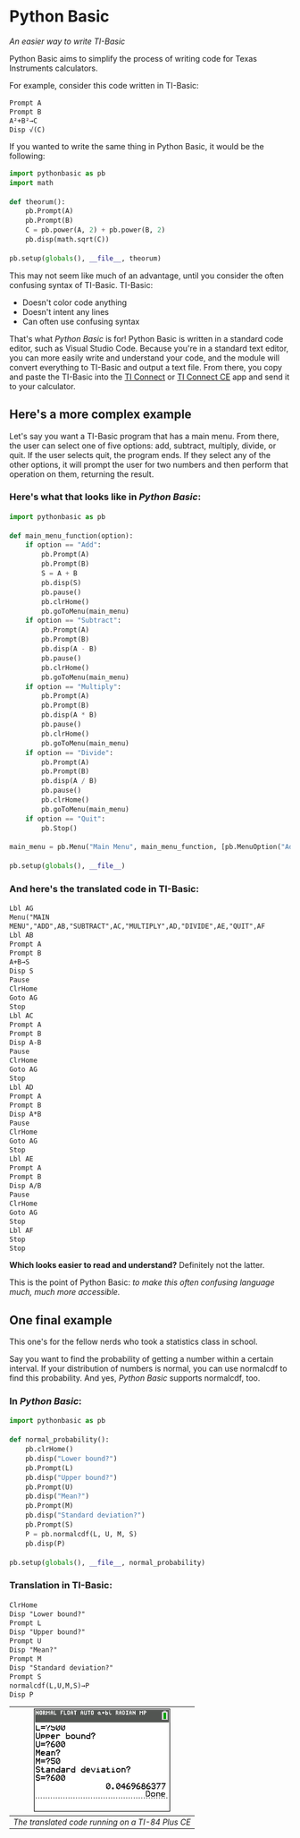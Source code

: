 # Python Basic
*An easier way to write TI-Basic*

Python Basic aims to simplify the process of writing code for Texas Instruments calculators.

For example, consider this code written in TI-Basic:
```
Prompt A
Prompt B
A²+B²→C
Disp √(C)
```

If you wanted to write the same thing in Python Basic, it would be the following:
```python
import pythonbasic as pb
import math

def theorum():
    pb.Prompt(A)
    pb.Prompt(B)
    C = pb.power(A, 2) + pb.power(B, 2)
    pb.disp(math.sqrt(C))

pb.setup(globals(), __file__, theorum)
```

This may not seem like much of an advantage, until you consider the often confusing syntax of TI-Basic.
TI-Basic:
* Doesn't color code anything
* Doesn't intent any lines
* Can often use confusing syntax

That's what *Python Basic* is for! Python Basic is written in a standard code editor, such as Visual Studio Code. Because you're in a standard text editor, you can more easily write and understand your code, and the module will convert everything to TI-Basic and output a text file. From there, you copy and paste the TI-Basic into the [TI Connect](https://education.ti.com/en/products/computer-software/ti-connect-sw) or [TI Connect CE](https://education.ti.com/en/products/computer-software/ti-connect-ce-sw) app and send it to your calculator.

## Here's a more complex example
Let's say you want a TI-Basic program that has a main menu. From there, the user can select one of five options: add, subtract, multiply, divide, or quit. If the user selects quit, the program ends. If they select any of the other options, it will prompt the user for two numbers and then perform that operation on them, returning the result.

### Here's what that looks like in *Python Basic*:
```python
import pythonbasic as pb

def main_menu_function(option):
    if option == "Add":
        pb.Prompt(A)
        pb.Prompt(B)
        S = A + B
        pb.disp(S)
        pb.pause()
        pb.clrHome()
        pb.goToMenu(main_menu)
    if option == "Subtract":
        pb.Prompt(A)
        pb.Prompt(B)
        pb.disp(A - B)
        pb.pause()
        pb.clrHome()
        pb.goToMenu(main_menu)
    if option == "Multiply":
        pb.Prompt(A)
        pb.Prompt(B)
        pb.disp(A * B)
        pb.pause()
        pb.clrHome()
        pb.goToMenu(main_menu)
    if option == "Divide":
        pb.Prompt(A)
        pb.Prompt(B)
        pb.disp(A / B)
        pb.pause()
        pb.clrHome()
        pb.goToMenu(main_menu)
    if option == "Quit":
        pb.Stop()

main_menu = pb.Menu("Main Menu", main_menu_function, [pb.MenuOption("Add"), pb.MenuOption("Subtract"), pb.MenuOption("Multiply"), pb.MenuOption("Divide"), pb.MenuOption("Quit")])

pb.setup(globals(), __file__)
```

### And here's the translated code in TI-Basic:
```
Lbl AG
Menu("MAIN MENU","ADD",AB,"SUBTRACT",AC,"MULTIPLY",AD,"DIVIDE",AE,"QUIT",AF
Lbl AB
Prompt A
Prompt B
A+B→S
Disp S
Pause 
ClrHome
Goto AG
Stop
Lbl AC
Prompt A
Prompt B
Disp A-B
Pause 
ClrHome
Goto AG
Stop
Lbl AD
Prompt A
Prompt B
Disp A*B
Pause 
ClrHome
Goto AG
Stop
Lbl AE
Prompt A
Prompt B
Disp A/B
Pause 
ClrHome
Goto AG
Stop
Lbl AF
Stop
Stop
```

**Which looks easier to read and understand?** Definitely not the latter.

This is the point of Python Basic: *to make this often confusing language much, much more accessible.*

## One final example
This one's for the fellow nerds who took a statistics class in school.

Say you want to find the probability of getting a number within a certain interval. If your distribution of numbers is normal, you can use normalcdf to find this probability. And yes, *Python Basic* supports normalcdf, too.

### In *Python Basic*:
```python
import pythonbasic as pb

def normal_probability():
    pb.clrHome()
    pb.disp("Lower bound?")
    pb.Prompt(L)
    pb.disp("Upper bound?")
    pb.Prompt(U)
    pb.disp("Mean?")
    pb.Prompt(M)
    pb.disp("Standard deviation?")
    pb.Prompt(S)
    P = pb.normalcdf(L, U, M, S)
    pb.disp(P)

pb.setup(globals(), __file__, normal_probability)
```

### Translation in TI-Basic:
```
ClrHome
Disp "Lower bound?"
Prompt L
Disp "Upper bound?"
Prompt U
Disp "Mean?"
Prompt M
Disp "Standard deviation?"
Prompt S
normalcdf(L,U,M,S)→P
Disp P
```
| ![The translated code running on a TI-84 Plus CE](./photos/example_three.png)
|:--:| 
| *The translated code running on a TI-84 Plus CE* |
